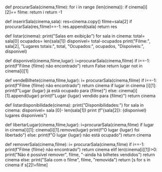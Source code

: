 
def procurarSala(cinema,filme):
    for i in range (len(cinema)):
        if cinema[i][2]== filme:
            return i
    return -1

def inserirSala(cinema,sala):
    res=cinema.copy()
    filme=sala[2]
    if procurarSala(res,filme)==-1:
        res.append(sala)
    return res

def listar(cinema):
    print("Salas em exibição")
    for sala in cinema:
        total= sala[0]
        ocupados= len(sala[1])
        disponivel= total-ocupados
        print("Filme:", sala[2], "Lugares totais:", total, "Ocupados:", ocupados, "Dispoíveis:", disponivel)

def disponivel(cinema,filme,lugar):
    i=procurarSala(cinema,filme)
    if i==-1:
        print(f"Filme {filme} não encontrado")
        return False
    return lugar not in cinema[i][1]

def vendeBilhete(cinema,filme,lugar):
        i= procurarSala(cinema,filme)
        if i==-1:
            print(f"Filme {filme} não encontrado")
            return cinema
        if lugar in cinema [i][1]:
            print(f"Lugar {lugar} já está ocupado para {filme}")
        else:
            cinema[i][1].append(lugar)
            print(f"Lugar {lugar} vendido para {filme}")
        return cinema

def listardisponibilidade(cinema):
    print("Disponibilidades:")
    for sala in cinema:
        disponivel= sala [0]- len(sala[1])
        print (f"{sala[2]}: {disponivel} lugares disponíveis")

def libertarLugar(cinema,filme,lugar):
    i=procurarSala(cinema,filme)
    if lugar in cinema[i][1]:
        cinema[i][1].remove(lugar)
        print(f"O lugar {lugar} foi libertado")
    else:
        print(f"O lugar {lugar} não está ocupado")
    return cinema

def removerSala(cinema,filme):
    i= procurarSala(cinema,filme)
    if i==-1:
        print(f"Filme {filme} não encontrado")
        return cinema
    elif len(cinema[i][1])>0:
        print("Não é possível remover", filme, "-ainda há bilhetes vendidos")
        return cinema
    else:
        print("Sala com o filme", filme, "removida")
        return [s for s in cinema if s[2]!=filme]
        
